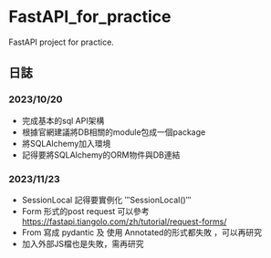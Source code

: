 # FastAPI_for_practice
FastAPI project for practice.

## 日誌
### 2023/10/20
- 完成基本的sql API架構
- 根據官網建議將DB相關的module包成一個package
- 將SQLAlchemy加入環境
- 記得要將SQLAlchemy的ORM物件與DB連結
### 2023/11/23
- SessionLocal 記得要實例化 ‵‵‵SessionLocal()‵‵‵
- Form 形式的post request 可以參考 https://fastapi.tiangolo.com/zh/tutorial/request-forms/ 
- From 寫成 pydantic 及 使用 Annotated的形式都失敗 ，可以再研究
- 加入外部JS檔也是失敗，需再研究
